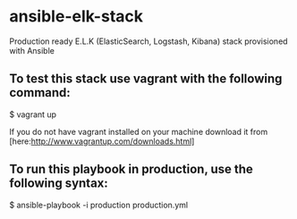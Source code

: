 # ansible-elk-stack
Production ready E.L.K (ElasticSearch, Logstash, Kibana) stack provisioned with Ansible

## To test this stack use vagrant with the following command:

  $ vagrant up

If you do not have vagrant installed on your machine download it from [here:http://www.vagrantup.com/downloads.html]

## To run this playbook in production, use the following syntax:

  $ ansible-playbook -i production production.yml 
